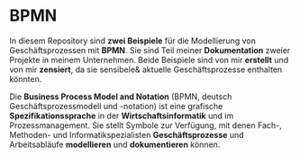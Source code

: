 # BPMN

In diesem Repository sind **zwei Beispiele** für die Modellierung von Geschäftsprozessen mit **BPMN**. Sie sind Teil meiner **Dokumentation** 
zweier Projekte in meinem Unternehmen.
Beide Beispiele sind von mir **erstellt** und von mir **zensiert**, da sie sensibele& aktuelle Geschäftsprozesse enthalten könnten.

Die **Business Process Model and Notation** (BPMN, deutsch Geschäftsprozessmodell und -notation) ist eine grafische **Spezifikationssprache**
in der **Wirtschaftsinformatik** und im Prozessmanagement. Sie stellt Symbole zur Verfügung, mit denen Fach-, Methoden- und Informatikspezialisten 
**Geschäftsprozesse** und Arbeitsabläufe **modellieren** und **dokumentieren** können. 

